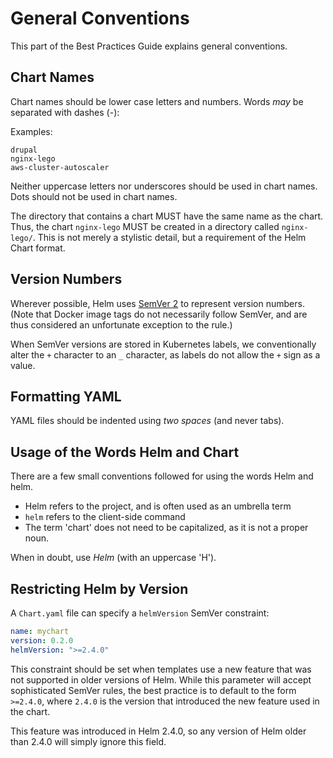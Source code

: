 # General Conventions

This part of the Best Practices Guide explains general conventions.

## Chart Names

Chart names should be lower case letters and numbers. Words _may_ be separated with dashes (-):

Examples:

```
drupal
nginx-lego
aws-cluster-autoscaler
```

Neither uppercase letters nor underscores should be used in chart names. Dots should not be used in chart names.

The directory that contains a chart MUST have the same name as the chart. Thus, the chart `nginx-lego` MUST be created in a directory called `nginx-lego/`. This is not merely a stylistic detail, but a requirement of the Helm Chart format.

## Version Numbers

Wherever possible, Helm uses [SemVer 2](http://semver.org) to represent version numbers. (Note that Docker image tags do not necessarily follow SemVer, and are thus considered an unfortunate exception to the rule.)

When SemVer versions are stored in Kubernetes labels, we conventionally alter the `+` character to an `_` character, as labels do not allow the `+` sign as a value.

## Formatting YAML

YAML files should be indented using _two spaces_ (and never tabs).

## Usage of the Words Helm and Chart

There are a few small conventions followed for using the words Helm and helm.

- Helm refers to the project, and is often used as an umbrella term
- `helm` refers to the client-side command
- The term 'chart' does not need to be capitalized, as it is not a proper noun.

When in doubt, use _Helm_ (with an uppercase 'H').

## Restricting Helm by Version

A `Chart.yaml` file can specify a `helmVersion` SemVer constraint:

```yaml
name: mychart
version: 0.2.0
helmVersion: ">=2.4.0"
```

This constraint should be set when templates use a new feature that was not
supported in older versions of Helm. While this parameter will accept sophisticated
SemVer rules, the best practice is to default to the form `>=2.4.0`, where `2.4.0`
is the version that introduced the new feature used in the chart.

This feature was introduced in Helm 2.4.0, so any version of Helm older than
2.4.0 will simply ignore this field.

